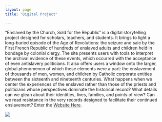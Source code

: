 ```yaml
---
layout: page
title: "Digital Project"

---
```


“Enslaved by the Church, Sold for the Republic” is a digital storytelling project designed for scholars, teachers, and students. It brings to light a long-buried episode of the Age of Revolutions: the seizure and sale by the First French Republic of hundreds of enslaved adults and children held in bondage by colonial clergy. The site presents users with tools to interpret the archival evidence of these events, which occurred with the acceptance of even antislavery politicians. It also offers users a window onto the larger, global phenomenon of which these elements were a part: the enslavement of thousands of men, women, and children by Catholic corporate entities between the sixteenth and nineteenth centuries. What happens when we center the experiences of the enslaved rather than those of the priests and politicians whose perspectives dominate the historical record? What details can we glean about their identities, lives, families, and points of view? Can we read resistance in the very records designed to facilitate their continued enslavement?
Enter the [Website Here](https://storymaps.arcgis.com/stories/68ea1822adba48acadb2848f40b29048).

<img src="{{ site.baseurl }}/caen2.gif">
